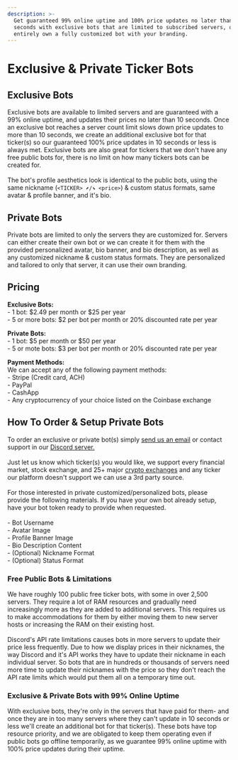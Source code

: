 ```yaml
---
description: >-
  Get guaranteed 99% online uptime and 100% price updates no later than 10
  seconds with exclusive bots that are limited to subscribed servers, or
  entirely own a fully customized bot with your branding.
---
```


# Exclusive & Private Ticker Bots

## Exclusive Bots

Exclusive bots are available to limited servers and are guaranteed with a 99% online uptime, and updates their prices no later than 10 seconds. Once an exclusive bot reaches a server count limit slows down price updates to more than 10 seconds, we create an additional exclusive bot for that ticker(s) so our guaranteed 100% price updates in 10 seconds or less is always met. Exclusive bots are also great for tickers that we don't have any free public bots for, there is no limit on how many tickers bots can be created for.\
\
The bot's profile aesthetics look is identical to the public bots, using the same nickname (`<TICKER> ⬈/⬊ <price>`) & custom status formats, same avatar & profile banner, and it's bio.

## Private Bots

Private bots are limited to only the servers they are customized for. Servers can either create their own bot or we can create it for them with the provided personalized avatar, bio banner, and bio description, as well as any customized nickname & custom status formats. They are personalized and tailored to only that server, it can use their own branding.

## Pricing

**Exclusive Bots:**\
\- 1 bot: $2.49 per month or $25 per year\
\- 5 or more bots: $2 per bot per month or 20% discounted rate per year

**Private Bots:**\
\- 1 bot: $5 per month or $50 per year\
\- 5 or mote bots: $3 per bot per month or 20% discounted rate per year

**Payment Methods:**\
We can accept any of the following payment methods:\
\- Stripe (Credit card, ACH)\
\- PayPal\
\- CashApp\
\- Any cryptocurrency of your choice listed on the Coinbase exchange

## How To Order & Setup Private Bots

To order an exclusive or private bot(s) simply [send us an email](https://email:support@nvst.ly) or contact support in our [Discord server.](https://nvstly.com/go/discord) \
\
Just let us know which ticker(s) you would like, we support every financial market, stock exchange, and 25+ major [crypto exchanges](../submit-crypto-trades-on-discord/defaults.md#default-crypto-exchange) and any ticker our platform doesn't support we can use a 3rd party source.\
\
For those interested in private customized/personalized bots, please provide the following materials. If you have your own bot already setup, have your bot token ready to provide when requested.\
\
\- Bot Username\
\- Avatar Image\
\- Profile Banner Image\
\- Bio Description Content\
\- (Optional) Nickname Format\
\- (Optional) Status Format



### Free Public Bots & Limitations

We have roughly 100 public free ticker bots, with some in over 2,500 servers. They require a lot of RAM resources and gradually need increasingly more as they are added to additional servers. This requires us to make accommodations for them by either moving them to new server hosts or increasing the RAM on their existing host.\
\
Discord's API rate limitations causes bots in more servers to update their price less frequently. Due to how we display prices in their nicknames, the way Discord and it's API works they have to update their nickname in each individual server. So bots that are in hundreds or thousands of servers need more time to update their nicknames with the price so they don't reach the API rate limits which would put them all on a temporary time out.

### Exclusive & Private Bots with 99% Online Uptime

With exclusive bots, they're only in the servers that have paid for them- and once they are in too many servers where they can't update in 10 seconds or less we'll create an additional bot for that ticker(s). These bots have top resource priority, and we are obligated to keep them operating even if public bots go offline temporarily, as we guarantee 99% online uptime with 100% price updates during their uptime.

